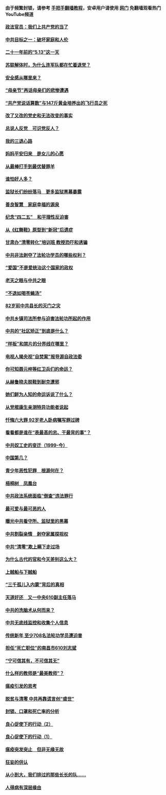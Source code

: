 #### 由于频繁封锁，请参考 [手把手翻墙教程](https://github.com/gfw-breaker/guides/wiki/)，安卓用户请使用 [网门](https://github.com/gfw-breaker/nogfw/blob/master/dl.md?t=05170400) 免翻墙观看热门YouTube频道 

#### [政法官员：我们上共产党的当了](../pages/19/425351.md?t=05170400) 

#### [中共目标之一：破坏家庭和人伦](../pages/19/424454.md?t=05170400) 

#### [二十一年前的“5.13”这一天](../pages/19/424814.md?t=05170400) 

#### [苏联解体时，为什么连军队都在忙着退党？](../pages/19/424335.md?t=05170400) 

#### [安全感从哪里来？](../pages/19/424336.md?t=05170400) 

#### [“母亲节”再话母亲们的悲惨遭遇](../pages/19/424234.md?t=05170400) 

#### [“共产党说话算数”与147斤黄金培养出的飞行员之死](../pages/19/424115.md?t=05170400) 

#### [改了又改的党史和无法改变的事实](../pages/19/424037.md?t=05170400) 

#### [总说人反党　可识党反人？](../pages/19/423820.md?t=05170400) 

#### [我的三退心路](../pages/19/423876.md?t=05170400) 

#### [妈妈平安归来　是女儿的心愿](../pages/19/423947.md?t=05170400) 

#### [从最棒打手到最优替罪羊](../pages/19/423819.md?t=05170400) 

#### [谁怕好人多？](../pages/19/423774.md?t=05170400) 

#### [监狱长们纷纷落马　更多监狱黑幕暴露](../pages/19/423787.md?t=05170400) 

#### [善良智慧　家庭幸福的源泉](../pages/19/423632.md?t=05170400) 

#### [纪念“四二五”　和平理性反迫害](../pages/19/423660.md?t=05170400) 

#### [从《红舞鞋》原型到“新冠”后遗症](../pages/19/423509.md?t=05170400) 

#### [甘肃办“清零转化”培训班 教授恐吓和诱骗](../pages/19/423498.md?t=05170400) 

#### [中共非法剥夺了法轮功学员的哪些权利？](../pages/19/423392.md?t=05170400) 

#### [“爱国”不是爱统治这个国家的政权](../pages/19/423029.md?t=05170400) 

#### [老天之眼与中共之眼](../pages/19/423378.md?t=05170400) 

#### [“不退如喝苍蝇汤”](../pages/19/423287.md?t=05170400) 

#### [82岁前中共县长的灭门之灾](../pages/19/423055.md?t=05170400) 

#### [中共乡镇司法所参与迫害法轮功所起的作用](../pages/19/423064.md?t=05170400) 

#### [中共的“社区矫正”到底是什么？](../pages/19/422870.md?t=05170400) 

#### [“样板”和禁片的分界线在哪里？](../pages/19/422704.md?t=05170400) 

#### [电视人揭央视“自焚案”报导源自政法委](../pages/19/422770.md?t=05170400) 

#### [你可知聂元梓等红卫兵们的命运？](../pages/19/422848.md?t=05170400) 

#### [从赫鲁晓夫脱鞋到耐克遭邪](../pages/19/422826.md?t=05170400) 

#### [她们鲜为人知的命运诉说了什么？](../pages/19/422754.md?t=05170400) 

#### [从党棍康生亲测特异功能者说起](../pages/19/422657.md?t=05170400) 

#### [忏悔六大罪 92岁老人卧病嘱写罪过碑](../pages/19/422750.md?t=05170400) 

#### [看看都是谁在“表最高的忠、干最背的事”？](../pages/19/422703.md?t=05170400) 

#### [中共奴工史的变迁（1999-今）](../pages/19/422656.md?t=05170400) 

#### [中国第几？](../pages/19/422496.md?t=05170400) 

#### [青少年恶性犯罪　根源何在？](../pages/19/422449.md?t=05170400) 

#### [梧桐树　凤凰台](../pages/19/422442.md?t=05170400) 

#### [中共政法系统面临“倒查”违法罪行](../pages/19/422497.md?t=05170400) 

#### [最可爱与最可恶的人](../pages/19/422448.md?t=05170400) 

#### [曝光中共看守所、监狱里的黑幕](../pages/19/422390.md?t=05170400) 

#### [中共割裂亲情　剥夺家属探视权](../pages/19/422364.md?t=05170400) 

#### [中共“清零”欺上瞒下走过场](../pages/19/422306.md?t=05170400) 

#### [为什么古代的官和今天差别这么大？](../pages/19/422228.md?t=05170400) 

#### [上贼船与下贼船](../pages/19/422276.md?t=05170400) 

#### [“三千孤儿入内蒙”背后的真相](../pages/19/422229.md?t=05170400) 

#### [天道好还　又一中央610副主任落马](../pages/19/422155.md?t=05170400) 

#### [中共的洗脑术从何而来？](../pages/19/422154.md?t=05170400) 

#### [中共无底线监控和收集个人信息](../pages/19/422039.md?t=05170400) 

#### [传统新年 至少708名法轮功学员遭迫害](../pages/19/421946.md?t=05170400) 

#### [担任“死亡职位”的南昌市610刘志斌](../pages/19/421957.md?t=05170400) 

#### [“宁可信其有，不可信其无”](../pages/19/421691.md?t=05170400) 

#### [什么样的教师是“最美教师”？](../pages/19/421755.md?t=05170400) 

#### [瘟疫引发的思考](../pages/19/421594.md?t=05170400) 

#### [脱贫与清零 中共再靠谎言创“盛世”](../pages/19/421590.md?t=05170400) 

#### [封锁、口罩和死亡率的分析](../pages/19/421495.md?t=05170400) 

#### [良心促使下的行动（2）](../pages/19/421361.md?t=05170400) 

#### [良心促使下的行动（1）](../pages/19/421302.md?t=05170400) 

#### [瘟疫突发突止　但非无缘无故](../pages/19/421281.md?t=05170400) 

#### [狂妄的供认](../pages/19/421199.md?t=05170400) 

#### [从小到大，我们排过的那些长长的队……](../pages/19/421243.md?t=05170400) 

#### [人得病有深层缘由](../pages/19/420864.md?t=05170400) 

